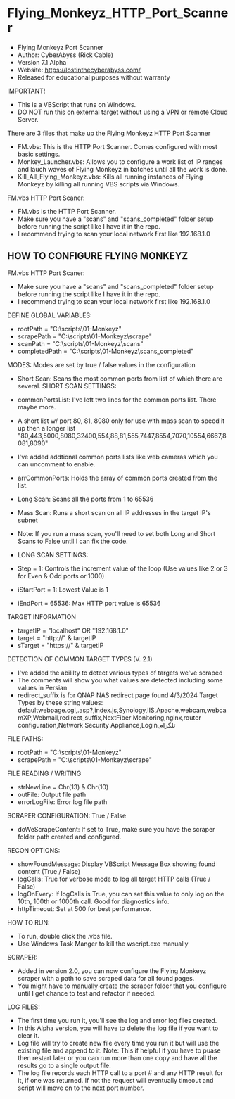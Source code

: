 # Flying_Monkeyz_HTTP_Port_Scanner
  - Flying Monkeyz Port Scanner
  - Author: CyberAbyss (Rick Cable)
  - Version 7.1 Alpha
  - Website: https://lostinthecyberabyss.com/
  - Released for educational purposes without warranty

IMPORTANT!
  - This is a VBScript that runs on Windows.
  - DO NOT run this on external target without using a VPN or remote Cloud Server.

There are 3 files that make up the Flying Monkeyz HTTP Port Scanner
  - FM.vbs: This is the HTTP Port Scanner. Comes configured with most basic settings.
  - Monkey_Launcher.vbs: Allows you to configure a work list of IP ranges and lauch waves of Flying Monkeyz in batches until all the work is done.
  - Kill_All_Flying_Monkeyz.vbs: Kills all running instances of Flying Monkeyz by killing all running VBS scripts via Windows.

FM.vbs HTTP Port Scaner:
  - FM.vbs is the HTTP Port Scanner. 
  - Make sure you have a "scans" and "scans_completed" folder setup before running the script like I have it in the repo.
  - I recommend trying to scan your local network first like 192.168.1.0

## HOW TO CONFIGURE FLYING MONKEYZ

FM.vbs HTTP Port Scaner:
  - Make sure you have a "scans" and "scans_completed" folder setup before running the script like I have it in the repo.
  - I recommend trying to scan your local network first like 192.168.1.0

DEFINE GLOBAL VARIABLES:
- rootPath = "C:\scripts\01-Monkeyz"
- scrapePath = "C:\scripts\01-Monkeyz\scrape\"
- scanPath = "C:\scripts\01-Monkeyz\scans\"
- completedPath = "C:\scripts\01-Monkeyz\scans_completed\"
 
MODES: Modes are set by true / false values in the configuration 

- Short Scan: Scans the most common ports from list of which there are several.
SHORT SCAN SETTINGS:
- commonPortsList: I've left two lines for the common ports list. There maybe more.
- A short list w/ port 80, 81, 8080 only for use with mass scan to speed it up then a longer list "80,443,5000,8080,32400,554,88,81,555,7447,8554,7070,10554,6667,8081,8090"
- I've added addtional common ports lists like web cameras which you can uncomment to enable.
- arrCommonPorts: Holds the array of common ports created from the list.

  
- Long Scan: Scans all the ports from 1 to 65536
- Mass Scan: Runs a short scan on all IP addresses in the target IP's subnet
- Note: If you run a mass scan, you'll need to set both Long and Short Scans to False until I can fix the code.
- LONG SCAN SETTINGS:
- Step = 1: Controls the increment value of the loop (Use values like 2 or 3 for Even & Odd ports or 1000)
- iStartPort = 1: Lowest Value is 1
- iEndPort = 65536: Max HTTP port value is 65536

TARGET INFORMATION
- targetIP = "localhost" OR "192.168.1.0"
- target = "http://" & targetIP
- sTarget = "https://" & targetIP

DETECTION OF COMMON TARGET TYPES (V. 2.1)
- I've added the abililty to detect various types of targets we've scraped
- The comments will show you what values are detected including some values in Persian
- redirect_suffix is for QNAP NAS redirect page found 4/3/2024
Target Types by these string values: defaultwebpage.cgi,.asp?,index.js,Synology,IIS,Apache,webcam,webcamXP,Webmail,redirect_suffix,NextFiber Monitoring,nginx,router configuration,Network Security Appliance,Login,تلگرام

FILE PATHS:
- rootPath = "C:\scripts\01-Monkeyz"
- scrapePath = "C:\scripts\01-Monkeyz\scrape\"

FILE READING / WRITING
- strNewLine = Chr(13) & Chr(10)
- outFile: Output file path
- errorLogFile: Error log file path

SCRAPER CONFIGURATION: True / False
- doWeScrapeContent: If set to True, make sure you have the scraper folder path created and configured.

RECON OPTIONS:
- showFoundMessage: Display VBScript Message Box showing found content (True / False)
- logCalls: True for verbose mode to log all target HTTP calls (True / False)
- logOnEvery: If logCalls is True, you can set this value to only log on the 10th, 100th or 1000th call. Good for diagnostics info.
- httpTimeout: Set at 500 for best performance.

HOW TO RUN:
  - To run, double click the .vbs file.
  - Use Windows Task Manger to kill the wscript.exe manually

SCRAPER:
  - Added in version 2.0, you can now configure the Flying Monkeyz scraper with a path to save scraped data for all found pages.
  - You might have to manually create the scraper folder that you configure until I get chance to test and refactor if needed.

LOG FILES:
  - The first time you run it, you'll see the log and error log files created. 
  - In this Alpha version, you will have to delete the log file if you want to clear it. 
  - Log file will try to create new file every time you run it but will use the existing file and append to it. 
    Note: This if helpful if you have to puase then restart later or you can run more than one copy and have all the results go to a single output file.
  - The log file records each HTTP call to a port # and any HTTP result for it, if one was returned. If not the request will eventually timeout and script will             move on to the next port number. 


